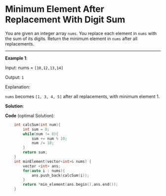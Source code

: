 
# Minimum Element After Replacement With Digit Sum

You are given an integer array `nums`.
You replace each element in `nums` with the sum of its digits.
Return the minimum element in `nums` after all replacements.

---
**Example 1**:

Input: nums = `[10,12,13,14]`

Output: `1`

Explanation:

`nums` becomes `[1, 3, 4, 5]` after all replacements, with minimum element 1.



**Solution**:

**Code** (optimal Solution):
```cpp
    int calcSum(int num){
        int sum = 0;
        while(num != 0){
            sum += num % 10;
            num /= 10;
        }
        return sum;
    }
    int minElement(vector<int>& nums) {
        vector <int> ans;
        for(auto i : nums){
            ans.push_back(calcSum(i));
        }
        return *min_element(ans.begin(),ans.end());
    }
```
